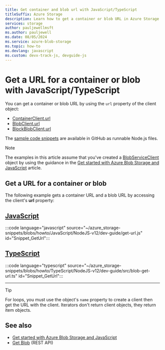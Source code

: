 ```yaml
---
title: Get container and blob url with JavaScript/TypeScript
titleSuffix: Azure Storage
description: Learn how to get a container or blob URL in Azure Storage by using the JavaScript client library.
services: storage
author: pauljewellmsft
ms.author: pauljewell
ms.date: 08/05/2024
ms.service: azure-blob-storage
ms.topic: how-to
ms.devlang: javascript
ms.custom: devx-track-js, devguide-js
---
```


# Get a URL for a container or blob with JavaScript/TypeScript

You can get a container or blob URL by using the `url` property of the client object:

- [ContainerClient.url](/javascript/api/@azure/storage-blob/containerclient#@azure-storage-blob-containerclient-url)
- [BlobClient.url](/javascript/api/@azure/storage-blob/blobclient#@azure-storage-blob-blobclient-url)
- [BlockBlobClient.url](/javascript/api/@azure/storage-blob/blockblobclient#@azure-storage-blob-blockblobclient-url)

The [sample code snippets](https://github.com/Azure-Samples/AzureStorageSnippets/tree/master/blobs/howto/JavaScript/NodeJS-v12/dev-guide) are available in GitHub as runnable Node.js files.

> [!NOTE]
> The examples in this article assume that you've created a [BlobServiceClient](/javascript/api/@azure/storage-blob/blobserviceclient) object by using the guidance in the [Get started with Azure Blob Storage and JavaScript](storage-blob-javascript-get-started.md) article.
 
## Get a URL for a container or blob

The following example gets a container URL and a blob URL by accessing the client's **url** property:

## [JavaScript](#tab/javascript)

:::code language="javascript" source="~/azure_storage-snippets/blobs/howto/JavaScript/NodeJS-v12/dev-guide/get-url.js" id="Snippet_GetUrl":::

## [TypeScript](#tab/typescript)

:::code language="typescript" source="~/azure_storage-snippets/blobs/howto/TypeScript/NodeJS-v12/dev-guide/src/blob-get-url.ts" id="Snippet_GetUrl":::

---

> [!TIP]
> For loops, you must use the object's `name` property to create a client then get the URL with the client. Iterators don't return client objects, they return item objects. 

## See also

- [Get started with Azure Blob Storage and JavaScript](storage-blob-javascript-get-started.md)
- [Get Blob](/rest/api/storageservices/get-blob) (REST API)

